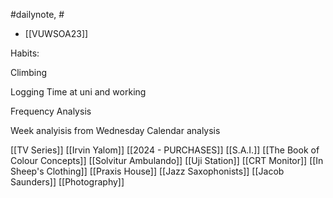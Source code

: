 #dailynote, #

- [[VUWSOA23]]

Habits:

Climbing

Logging Time at uni and working

Frequency Analysis

Week analyisis from Wednesday
Calendar analysis

[[TV Series]]
[[Irvin Yalom]]
[[2024 - PURCHASES]]
[[S.A.I.]]
[[The Book of Colour Concepts]]
[[Solvitur Ambulando]]
[[Uji Station]]
[[CRT Monitor]]
[[In Sheep's Clothing]]
[[Praxis House]]
[[Jazz Saxophonists]]
[[Jacob Saunders]]
[[Photography]]